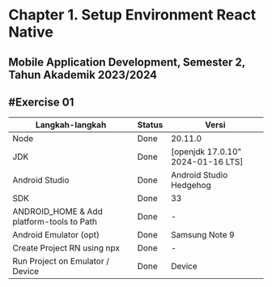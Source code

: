 # Chapter 1. Setup Environment React Native

## Mobile Application Development, Semester 2, Tahun Akademik 2023/2024

## #Exercise 01


| Langkah-langkah                           | Status | Versi                             |
| ----------------------------------------- | ------ | ---------------------------       |
| Node                                      | Done   | 20.11.0                           |
| JDK                                       | Done   | [openjdk 17.0.10" 2024-01-16 LTS] |
| Android Studio                            | Done   | Android Studio Hedgehog | 2023.1.1 Patch 1 |
| SDK                                       | Done   | 33                                |
| ANDROID_HOME & Add platform-tools to Path | Done   | -                                 |
| Android Emulator (opt)                    | Done   | Samsung Note 9                    |
| Create Project RN using npx               | Done   | -                                 |
| Run Project on Emulator / Device          | Done   | Device                            |

